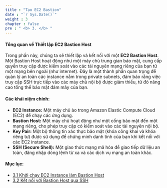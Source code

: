 ```yaml
---
title : "Tạo EC2 Bastion"
date : "`r Sys.Date()`"
weight : 3
chapter : false
pre : " <b> 3. </b> "
---
```


#### Tổng quan về Thiết lập EC2 Bastion Host

Trong phần này, chúng ta sẽ thiết lập và kết nối với một **EC2 Bastion Host**. Một Bastion Host hoạt động như một máy chủ trung gian bảo mật, cung cấp quyền truy cập được kiểm soát vào các tài nguyên mạng riêng của bạn từ một mạng bên ngoài (như internet). Đây là một thành phần quan trọng để quản lý an toàn các instance nằm trong private subnets, đảm bảo rằng việc truy cập SSH trực tiếp vào các máy chủ nội bộ được giảm thiểu, từ đó nâng cao tổng thể bảo mật đám mây của bạn.

#### Các khái niệm chính:

* **EC2 Instance:** Một máy chủ ảo trong Amazon Elastic Compute Cloud (EC2) để chạy các ứng dụng.
* **Bastion Host:** Một máy chủ hoạt động như một cổng bảo mật đến một mạng riêng, cho phép truy cập có kiểm soát vào các tài nguyên nội bộ.
* **Key Pair:** Một bộ thông tin xác thực bảo mật (khóa công khai và khóa riêng tư) được sử dụng để chứng minh danh tính của bạn khi kết nối với các EC2 instance.
* **SSH (Secure Shell):** Một giao thức mạng mã hóa để giao tiếp dữ liệu an toàn, đăng nhập dòng lệnh từ xa và các dịch vụ mạng an toàn khác.

#### Mục lục:

* [3.1 Khởi chạy EC2 Instance làm Bastion Host](/3-Create-EC2-Bastion/1-Launch-an-EC2-Instance-as-a-Bastion-Host/_index.md)
* [3.2 Kết nối với Bastion Host qua SSH](/3-Create-EC2-Bastion/2-Connect-to-the-Bastion-Host-via-SSH/_index.md)